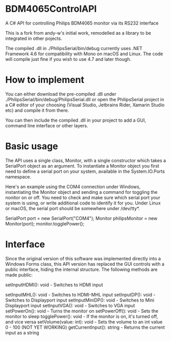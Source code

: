 # BDM4065ControlAPI
A C# API for controlling Philips BDM4065 monitor via its RS232 interface

This is a fork from andy-w's initial work, remodelled as a library to be integrated in other pojects.

The compiled .dll in ./PhilipsSerial/bin/debug currently uses .NET Framework 4.6 for compatibility with Mono on macOS and Linux. The code will compile just fine if you wish to use 4.7 and later though.

# How to implement
You can either download the pre-compiled .dll under ./PhilipsSerial/bin/debug/PhilipsSerial.dll or open the PhilipsSerial project in a C# editor of your choosing (Visual Studio, Jetbrains Rider, Xamarin Studio etc) and compile it from there.

You can then include the compiled .dll in your project to add a GUI, command line interface or other layers.

# Basic usage
The API uses a single class, Monitor, with a single constructor which takes a SerialPort object as an argument. To instantiate a Monitor object you first need to define a serial port on your system, available in the System.IO.Ports namespace.

Here's an example using the COM4 connection under Windows, instantiating the Monitor object and sending a command for toggling the nonitor on or off. You need to check and make sure which serial port your system is using, or write additional code to identify it for you. Under Linux or macOS, the serial port should be somewhere under /dev/tty*.

SerialPort port = new SerialPort("COM4");
Monitor philipsMonitor = new Monitor(port);
monitor.togglePower();

# Interface
Since the original version of this software was implemented directly into a Windows Forms class, this API version has replaced the GUI controls with a public interface, hiding the internal structure. The following methods are made public:

setInputHDMI(): void            - Switches to HDMI input

setInputMHL(): void             - Switches to HDMI-MHL input
setInputDP(): void              - Switches to Displayport input
setInputMiniDP(): void          - Switches to Mini Displayport input
setInputVGA(): void             - Switches to VGA input
setPowerOn(): void              - Turns the monitor on
setPowerOff(): void             - Sets the monitor to sleep
togglePower(): void             - If the monitor is on, it's turned off, and vice versa
setVolume(value: int): void     - Sets the volume to an int value 0 - 100 (NOT YET WORKING)
getCurrentInput(): string       - Returns the current input as a string

